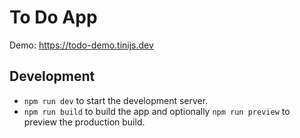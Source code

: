 # To Do App

Demo: <https://todo-demo.tinijs.dev>

## Development

- `npm run dev` to start the development server.
- `npm run build` to build the app and optionally `npm run preview` to preview the production build.
